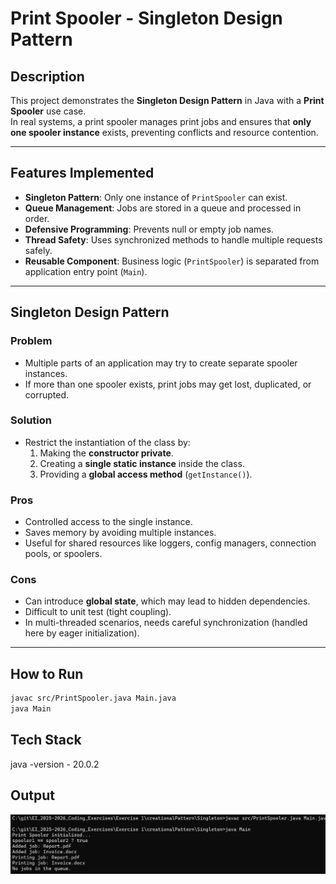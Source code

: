 # Print Spooler - Singleton Design Pattern

## Description
This project demonstrates the **Singleton Design Pattern** in Java with a **Print Spooler** use case.  
In real systems, a print spooler manages print jobs and ensures that **only one spooler instance** exists, preventing conflicts and resource contention.

---

## Features Implemented
- **Singleton Pattern**: Only one instance of `PrintSpooler` can exist.  
- **Queue Management**: Jobs are stored in a queue and processed in order.  
- **Defensive Programming**: Prevents null or empty job names.  
- **Thread Safety**: Uses synchronized methods to handle multiple requests safely.  
- **Reusable Component**: Business logic (`PrintSpooler`) is separated from application entry point (`Main`).  

---

##  Singleton Design Pattern

###  Problem
- Multiple parts of an application may try to create separate spooler instances.  
- If more than one spooler exists, print jobs may get lost, duplicated, or corrupted.  

###  Solution
- Restrict the instantiation of the class by:  
  1. Making the **constructor private**.  
  2. Creating a **single static instance** inside the class.  
  3. Providing a **global access method** (`getInstance()`).  

###  Pros
- Controlled access to the single instance.  
- Saves memory by avoiding multiple instances.  
- Useful for shared resources like loggers, config managers, connection pools, or spoolers.  

###  Cons
- Can introduce **global state**, which may lead to hidden dependencies.  
- Difficult to unit test (tight coupling).  
- In multi-threaded scenarios, needs careful synchronization (handled here by eager initialization).  

---

## How to Run
```bash
javac src/PrintSpooler.java Main.java
java Main
```
## Tech Stack 
java -version - 20.0.2

## Output
![alt text](singleton_ss.png)